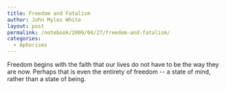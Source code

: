 ```yaml
---
title: Freedom and Fatalism
author: John Myles White
layout: post
permalink: /notebook/2009/04/27/freedom-and-fatalism/
categories:
  - Aphorisms
---
```


Freedom begins with the faith that our lives do not have to be the way they are now. Perhaps that is even the entirety of freedom -- a state of mind, rather than a state of being.

